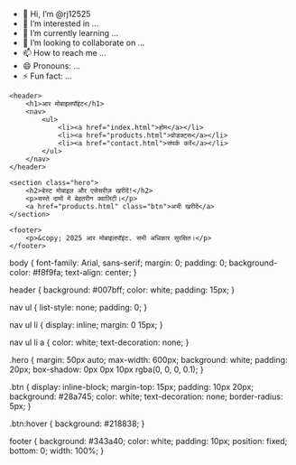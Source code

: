 - 👋 Hi, I’m @rj12525
- 👀 I’m interested in ...
- 🌱 I’m currently learning ...
- 💞️ I’m looking to collaborate on ...
- 📫 How to reach me ...
- 😄 Pronouns: ...
- ⚡ Fun fact: ...

<!---
rj12525/rj12525 is a ✨ special ✨ repository because its `README.md` (this file) appears on your GitHub profile.
You can click the Preview link to take a look at your changes.
---><!DOCTYPE html>
<html lang="hi">
<head>
    <meta charset="UTF-8">
    <meta name="viewport" content="width=device-width, initial-scale=1.0">
    <title>आर मोबाइलपॉइंट - होम</title>
    <link rel="stylesheet" href="style.css">
</head>
<body>

    <header>
        <h1>आर मोबाइलपॉइंट</h1>
        <nav>
            <ul>
                <li><a href="index.html">होम</a></li>
                <li><a href="products.html">प्रोडक्ट्स</a></li>
                <li><a href="contact.html">संपर्क करें</a></li>
            </ul>
        </nav>
    </header>

    <section class="hero">
        <h2>बेस्ट मोबाइल और एसेसरीज़ खरीदें!</h2>
        <p>सस्ते दामों में बेहतरीन क्वालिटी।</p>
        <a href="products.html" class="btn">अभी खरीदें</a>
    </section>

    <footer>
        <p>&copy; 2025 आर मोबाइलपॉइंट. सभी अधिकार सुरक्षित।</p>
    </footer>

</body>
</html>
body {
    font-family: Arial, sans-serif;
    margin: 0;
    padding: 0;
    background-color: #f8f9fa;
    text-align: center;
}

header {
    background: #007bff;
    color: white;
    padding: 15px;
}

nav ul {
    list-style: none;
    padding: 0;
}

nav ul li {
    display: inline;
    margin: 0 15px;
}

nav ul li a {
    color: white;
    text-decoration: none;
}

.hero {
    margin: 50px auto;
    max-width: 600px;
    background: white;
    padding: 20px;
    box-shadow: 0px 0px 10px rgba(0, 0, 0, 0.1);
}

.btn {
    display: inline-block;
    margin-top: 15px;
    padding: 10px 20px;
    background: #28a745;
    color: white;
    text-decoration: none;
    border-radius: 5px;
}

.btn:hover {
    background: #218838;
}

footer {
    background: #343a40;
    color: white;
    padding: 10px;
    position: fixed;
    bottom: 0;
    width: 100%;
}
